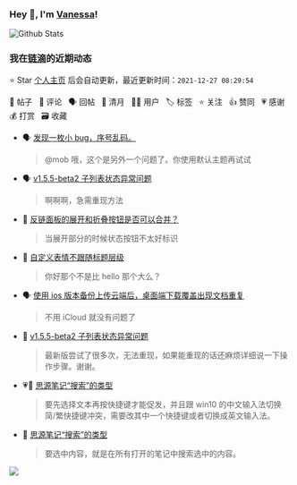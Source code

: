 ### Hey 👋, I'm [Vanessa](http://vanessa.b3log.org/)!

![Github Stats](https://github-readme-stats.vercel.app/api?username=Vanessa219&show_icons=true)

<!--events start -->

### 我在[链滴](https://ld246.com)的近期动态

⭐️ Star [个人主页](https://github.com/Vanessa219/Vanessa219) 后会自动更新，最近更新时间：`2021-12-27 08:29:54`

📝 帖子 &nbsp; 💬 评论 &nbsp; 🗣 回帖 &nbsp; 🌙 清月 &nbsp; 👨‍💻 用户 &nbsp; 🏷️ 标签 &nbsp; ⭐️ 关注 &nbsp; 👍 赞同 &nbsp; 💗 感谢 &nbsp; 💰 打赏 &nbsp; 🗃 收藏

* 🗣 [发现一枚小 bug，序号乱码。](https://ld246.com/article/1638633254552/comment/1638971309466#comments)

  > @mob 哦，这个是另外一个问题了。你使用默认主题再试试
* 🗣 [v1.5.5-beta2 子列表状态异常问题](https://ld246.com/article/1640358207111/comment/1640507875319#comments)

  > 啊啊啊，急需重现方法
* 💬 [反链面板的展开和折叠按钮是否可以合并？](https://ld246.com/article/1640336448345/comment/1640534425735#comments)

  > 当展开部分的时候状态按钮不太好标识
* 💬 [自定义表情不跟随标题层级](https://ld246.com/article/1640426674752/comment/1640521581626#comments)

  > 你好那个不是比 hello 那个大么？
* 🗣 [使用 ios 版本备份上传云端后，桌面端下载覆盖出现文档重复](https://ld246.com/article/1640411355167/comment/1640415417790#comments)

  > 不用 iCloud 就没有问题了
* 💬 [v1.5.5-beta2 子列表状态异常问题](https://ld246.com/article/1640358207111/comment/1640405246379#comments)

  > 最新版尝试了很多次，无法重现，如果能重现的话还麻烦详细说一下操作步骤。谢谢。
* 💗💬 [思源笔记“搜索”的类型](https://ld246.com/article/1640398417016/comment/1640403069873#comments)

  > 要先选择文本再按快捷键才能促发，并且跟 win10 的中文输入法切换简/繁快捷键冲突，需要改其中一个快捷键或者切换成英文输入法。
* 💬 [思源笔记“搜索”的类型](https://ld246.com/article/1640398417016/comment/1640405107119#comments)

  > 要选中内容，就是在所有打开的笔记中搜索选中的内容。


<!--events end -->

<a title="Hits" target="_blank" href="https://github.com/Vanessa219/Vanessa219"><img src="https://hits.b3log.org/Vanessa219/Vanessa219.svg"></a>
